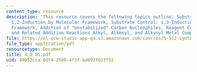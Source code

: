 ```yaml
---
content_type: resource
description: 'This resource covers the following topics outline: Substrate Control:
  1,2-Induction by Molecular Framework, Substrate Control: 1,3-Induction by Molecular
  Framework, Addition of "Unstabilized" Carbon Nucleophiles, Reagent Control: Organozinc
  and Related Addition Reactions Alkyl, Alkenyl, and Alkynyl Metal Compounds.'
file: https://ol-ocw-studio-app-qa.s3.amazonaws.com/courses/5-512-synthetic-organic-chemistry-ii-spring-2005/49052cca0df425004f3fbd692f01ff32_4_8_05.pdf
file_type: application/pdf
resourcetype: Document
title: 4_8_05.pdf
uid: 49052cca-0df4-2500-4f3f-bd692f01ff32
---
```

